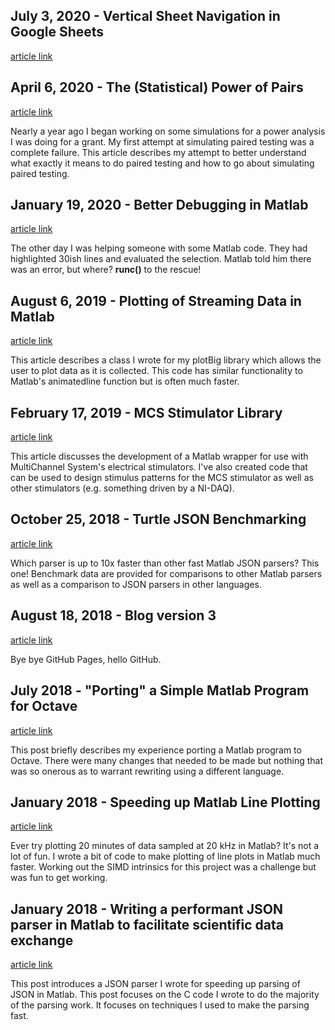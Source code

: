 ## July 3, 2020 - Vertical Sheet Navigation in Google Sheets ##

[article link](2020/2020_04_Vertical_Tabs_Google_Sheets/)



## April 6, 2020 - The (Statistical) Power of Pairs ##

[article link](2020/2020_04_Power_Of_Pairs/)

Nearly a year ago I began working on some simulations for a power analysis I was doing for a grant. My first attempt at simulating paired testing was a complete failure. This article describes my attempt to better understand what exactly it means to do paired testing and how to go about simulating paired testing.

## January 19, 2020 - Better Debugging in Matlab ##

[article link](2020/2020_01_running_clipboard_code_matlab/)

The other day I was helping someone with some Matlab code. They had highlighted 30ish lines and evaluated the selection. Matlab told him there was an error, but where? **runc()** to the rescue! 

## August 6, 2019 - Plotting of Streaming Data in Matlab ##

[article link](2019/2019_07_stream_plotting_matlab/readme.md)

This article describes a class I wrote for my plotBig library which allows the user to plot data as it is collected. This code has similar functionality to Matlab's animatedline function but is often much faster.

## February 17, 2019 - MCS Stimulator Library ##

[article link](2019/2019_01_MCS_Matlab/readme.md)

This article discusses the development of a Matlab wrapper for use with MultiChannel System's electrical stimulators. I've also created code that can be used to design stimulus patterns for the MCS stimulator as well as other stimulators (e.g. something driven by a NI-DAQ). 

## October 25, 2018 - Turtle JSON Benchmarking ##

[article link](2018/2018_08_Turtle_JSON_speed/readme.md)

Which parser is up to 10x faster than other fast Matlab JSON parsers? This one! Benchmark data are provided for comparisons to other Matlab parsers as well as a comparison to JSON parsers in other languages.

## August 18, 2018 - Blog version 3 ##

[article link](2018/2018_08_Blog_Version3/readme.md)

Bye bye GitHub Pages, hello GitHub.

## July 2018 - "Porting" a Simple Matlab Program for Octave ##

[article link](2018/2018_07_Matlab_to_Octave/readme.md)

This post briefly describes my experience porting a Matlab program to Octave. There were many changes that needed to be made but nothing that was so onerous as to warrant rewriting using a different language.

## January 2018 - Speeding up Matlab Line Plotting ##

[article link](2018/2018_01_PlotBig_Matlab/readme.md)

Ever try plotting 20 minutes of data sampled at 20 kHz in Matlab? It's not a lot of fun. I wrote a bit of code to make plotting of line plots in Matlab much faster. Working out the SIMD intrinsics for this project was a challenge but was fun to get working.

## January 2018 - Writing a performant JSON parser in Matlab to facilitate scientific data exchange ##

[article link](2018/2018_01_Turtle_JSON_Intro/readme.md)

This post introduces a JSON parser I wrote for speeding up parsing of JSON in Matlab. This post focuses on the C code I wrote to do the majority of the parsing work. It focuses on techniques I used to make the parsing fast.
